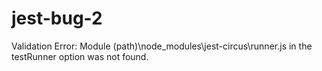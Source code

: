# jest-bug-2
Validation Error:    Module (path)\node_modules\jest-circus\runner.js in the testRunner option was not found.

